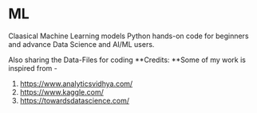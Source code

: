 # ML
Claasical Machine Learning models
Python hands-on code for beginners and advance Data Science and AI/ML users.

Also sharing the Data-Files for coding
**Credits:
**Some of my work is inspired from -
1. https://www.analyticsvidhya.com/
2. https://www.kaggle.com/
3. https://towardsdatascience.com/
